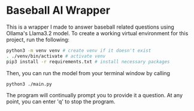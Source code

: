 # Baseball AI Wrapper
This is a wrapper I made to answer baseball related questions using Ollama's Llama3.2 model. To create a working virtual environment for this project, run the following: </br>
```bash
python3 -m venv venv # create venv if it doesn't exist
. ./venv/bin/activate # activate venv
pip3 install -r requirements.txt # install necessary packages
```
Then, you can run the model from your terminal window by calling </br>
```bash
python3 ./main.py
```
The program will continually prompt you to provide it a question. At any point, you can enter 'q' to stop the program.
